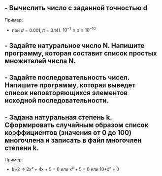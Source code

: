 ## - Вычислить число c заданной точностью d

 Пример: 

- при $d = 0.001, π = 3.141.$    $10^{-1} ≤ d ≤10^{-10}$
## - Задайте натуральное число N. Напишите программу, которая составит список простых множителей числа N.
## - Задайте последовательность чисел. Напишите программу, которая выведет список неповторяющихся элементов исходной последовательности.
## - Задана натуральная степень k. Сформировать случайным образом список коэффициентов (значения от 0 до 100) многочлена и записать в файл многочлен степени k.

Пример:

- k=2 => 2*x² + 4*x + 5 = 0 или x² + 5 = 0 или 10*x²  = 0